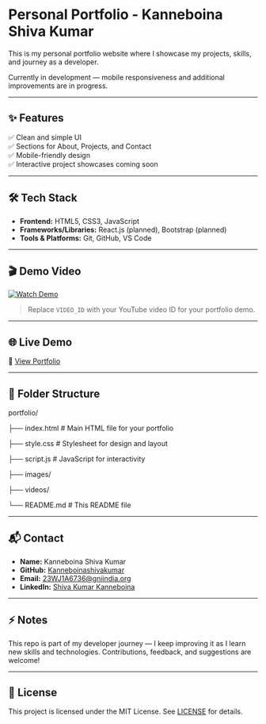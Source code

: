 # Personal Portfolio - Kanneboina Shiva Kumar

This is my personal portfolio website where I showcase my projects, skills, and journey as a developer.

Currently in development — mobile responsiveness and additional improvements are in progress.

---

## ✨ Features

✅ Clean and simple UI  
✅ Sections for About, Projects, and Contact  
✅ Mobile-friendly design  
✅ Interactive project showcases coming soon  

---

## 🛠️ Tech Stack

- **Frontend:** HTML5, CSS3, JavaScript  
- **Frameworks/Libraries:** React.js (planned), Bootstrap (planned)  
- **Tools & Platforms:** Git, GitHub, VS Code  

---

## 🎬 Demo Video

[![Watch Demo](https://img.youtube.com/vi/VIDEO_ID/0.jpg)](https://www.youtube.com/watch?v=VIDEO_ID)

> Replace `VIDEO_ID` with your YouTube video ID for your portfolio demo.

---

## 🌐 Live Demo

🔗 [View Portfolio](https://kanneboinashivakumar.github.io/portfolio/)

---

## 📂 Folder Structure

portfolio/

├── index.html         # Main HTML file for your portfolio

├── style.css          # Stylesheet for design and layout

├── script.js          # JavaScript for interactivity

├── images/

├── videos/

└── README.md          # This README file


---

## 📬 Contact

- **Name:** Kanneboina Shiva Kumar  
- **GitHub:** [Kanneboinashivakumar](https://github.com/Kanneboinashivakumar)  
- **Email:** 23WJ1A6736@gniindia.org  
- **LinkedIn:** [Shiva Kumar Kanneboina](https://www.linkedin.com/in/shiva-kumar-kannaeboina-b6a844298)

---

## ⚡ Notes

This repo is part of my developer journey — I keep improving it as I learn new skills and technologies. Contributions, feedback, and suggestions are welcome!

---

## 📄 License

This project is licensed under the MIT License. See [LICENSE](LICENSE) for details.
